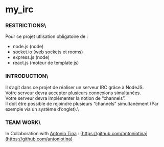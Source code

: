 # my_irc

### RESTRICTIONS\
Pour ce projet utlisation obligatoire de :
* node.js (node)
* socket.io (web sockets et rooms)
* express.js (node)
* react.js (moteur de template js)


### INTRODUCTION\
Il s’agit dans ce projet de réaliser un serveur IRC grâce à NodeJS.\
Votre serveur devra accepter plusieurs connexions simultanées.\
Votre serveur devra implémenter la notion de “channels”.\
Il doit être possible de rejoindre plusieurs “channels” simultanément (Par exemple via un système d’onglet).\

### TEAM WORK\
In Collaboration with [Antonio Tina](https://github.com/antoniotina) : [https://github.com/antoniotina](https://github.com/antoniotina)
